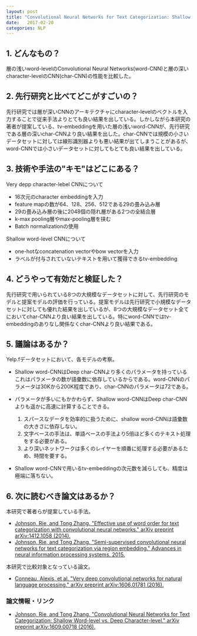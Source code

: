```yaml
---
layout: post
title: "Convolutional Neural Networks for Text Categorization: Shallow Word-level vs. Deep Character-level"
date:   2017-02-20
categories: NLP
---
```


## 1. どんなもの？

層の浅いword-levelのConvolutional Neural Networks(word-CNN)と層の深いcharacter-levelのCNN(char-CNN)の性能を比較した。

## 2. 先行研究と比べてどこがすごいの？

先行研究では層が深いCNNのアーキテクチャにcharacter-levelのベクトルを入力することで従来手法よりとても良い結果を出している。しかしながら本研究の著者が提案している、tv-embeddingを用いた層の浅いword-CNNが、先行研究である層の深いchar-CNNより良い結果を出した。char-CNNでは規模の小さいデータセットに対しては線形識別器よりも悪い結果が出てしまうことがあるが、word-CNNでは小さいデータセットに対してもとても良い結果を出している。

## 3. 技術や手法の"キモ"はどこにある？

Very depp character-lebel CNNについて
* 16次元のcharacter embeddingを入力
* feature mapの数が64、128、256、512である29の畳み込み層
* 29の畳み込み層の後に2048個の隠れ層がある2つの全結合層
* k-max pooling層やmax-pooling層を挟む
* Batch normalizationの使用

Shallow word-level CNNについて
* one-hotなconcatenation vectorやbow vectorを入力
* ラベルが付与されていないテキストを用いて獲得できるtv-embedding

## 4. どうやって有効だと検証した？

先行研究で用いられている8つの大規模なデータセットに対して、先行研究のモデルと提案モデルの評価を行っている。提案モデルは先行研究で小規模なデータセットに対しても優れた結果を出しているが、8つの大規模なデータセット全てにおいてchar-CNNより良い結果を出している。特にword-CNNではtv-embeddingのありなし関係なくchar-CNNより良い結果である。

## 5. 議論はあるか？

Yelp.fデータセットにおいて、各モデルの考察。

* Shallow word-CNNはDeep char-CNNより多くのパラメータを持っている  
  これはパラメータの数が語彙数に依存しているからである。word-CNNのパラメータは30Kから200K程度であり、char-CNNのパラメータは72である。

* パラメータが多いにもかかわらず、Shallow word-CNNはDeep char-CNNよりも遥かに高速に計算することできる。
  1. スパースなデータを効率的に扱うために、shallow word-CNNは語彙数の大きさに依存しない。
  2. 文字ベースの手法は、単語ベースの手法より5倍ほど多くのテキスト処理をする必要がある。
  3. より深いネットワークは多くのレイヤーを順番に処理する必要があるため、時間を要する。

* Shallow word-CNNで用いるtv-embeddingの次元数を減らしても、精度は極端に落ちない。
  
## 6. 次に読むべき論文はあるか？

本研究で著者らが提案している手法。
* [Johnson, Rie, and Tong Zhang. "Effective use of word order for text categorization with convolutional neural networks." arXiv preprint arXiv:1412.1058 (2014).](https://arxiv.org/abs/1412.1058)
* [Johnson, Rie, and Tong Zhang. "Semi-supervised convolutional neural networks for text categorization via region embedding." Advances in neural information processing systems. 2015.](http://papers.nips.cc/paper/5849-semi-supervised-convolutional-neural-networks-for-text-categorization-via-region-embedding.pdf)

本研究で比較対象となっている論文。
* [Conneau, Alexis, et al. "Very deep convolutional networks for natural language processing." arXiv preprint arXiv:1606.01781 (2016).](https://arxiv.org/pdf/1606.01781)

### 論文情報・リンク

* [Johnson, Rie, and Tong Zhang. "Convolutional Neural Networks for Text Categorization: Shallow Word-level vs. Deep Character-level." arXiv preprint arXiv:1609.00718 (2016).](https://arxiv.org/pdf/1609.00718)
